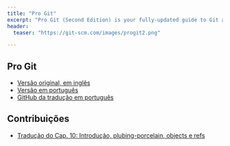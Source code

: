 ```yaml
---
title: "Pro Git"
excerpt: "Pro Git (Second Edition) is your fully-updated guide to Git and its usage in the modern world."
header:
  teaser: "https://git-scm.com/images/progit2.png"

---
```


## Pro Git
- [Versão original, em inglês](https://git-scm.com/book/en/v2)
- [Versão em português](https://git-scm.com/book/pt-br/v2)
- [GitHub da tradução em português](https://github.com/progit/progit2-pt-br)

## Contribuições

- [Tradução do Cap. 10: Introdução, plubing-porcelain, objects e refs](https://github.com/progit/progit2-pt-br/pull/81)
